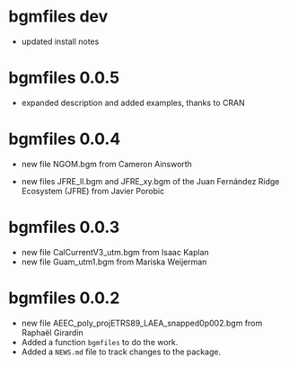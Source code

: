 # bgmfiles dev

* updated install notes


# bgmfiles 0.0.5

* expanded description and added examples, thanks to CRAN

# bgmfiles 0.0.4

* new file NGOM.bgm from Cameron Ainsworth

* new files JFRE_ll.bgm and JFRE_xy.bgm of the Juan Fernández Ridge Ecosystem (JFRE) from Javier Porobic

# bgmfiles 0.0.3


* new file CalCurrentV3_utm.bgm from Isaac Kaplan
* new file Guam_utm1.bgm from Mariska Weijerman


# bgmfiles 0.0.2

* new file AEEC_poly_projETRS89_LAEA_snapped0p002.bgm from Raphaël Girardin
* Added a function `bgmfiles` to do the work. 
* Added a `NEWS.md` file to track changes to the package.



